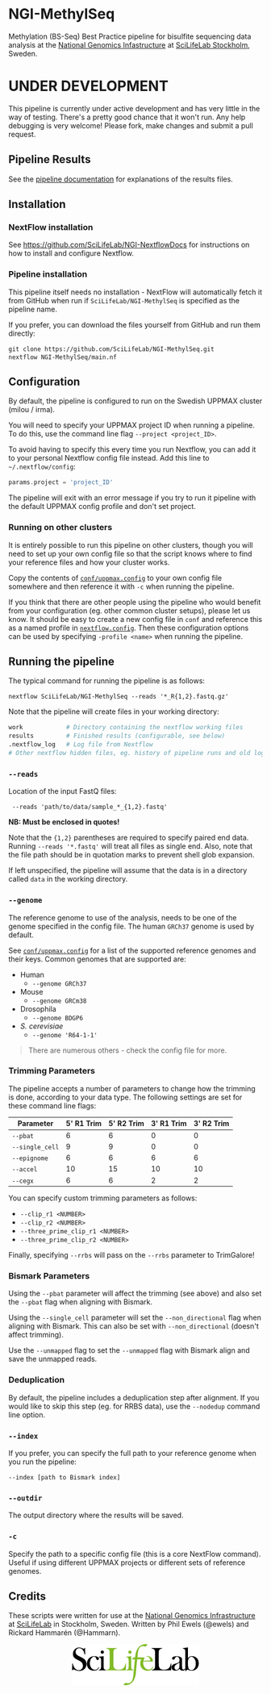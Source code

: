 # NGI-MethylSeq
Methylation (BS-Seq) Best Practice pipeline for bisulfite sequencing data analysis at
the [National Genomics Infastructure](https://ngisweden.scilifelab.se/)
at [SciLifeLab Stockholm](https://www.scilifelab.se/platforms/ngi/), Sweden.

# UNDER DEVELOPMENT
This pipeline is currently under active development and has very little in the way of testing.
There's a pretty good chance that it won't run. Any help debugging is very welcome! Please
fork, make changes and submit a pull request.

## Pipeline Results
See the [pipeline documentation](docs/README.md) for explanations of
the results files.

## Installation
### NextFlow installation
See https://github.com/SciLifeLab/NGI-NextflowDocs for instructions on how to install and configure
Nextflow.

### Pipeline installation
This pipeline itself needs no installation - NextFlow will automatically fetch it from GitHub when run if
`SciLifeLab/NGI-MethylSeq` is specified as the pipeline name.

If you prefer, you can download the files yourself from GitHub and run them directly:
```
git clone https://github.com/SciLifeLab/NGI-MethylSeq.git
nextflow NGI-MethylSeq/main.nf
```

## Configuration
By default, the pipeline is configured to run on the Swedish UPPMAX cluster (milou / irma).

You will need to specify your UPPMAX project ID when running a pipeline. To do this, use
the command line flag `--project <project_ID>`.

To avoid having to specify this every time you run Nextflow, you can add it to your
personal Nextflow config file instead. Add this line to `~/.nextflow/config`:

```groovy
params.project = 'project_ID'
```

The pipeline will exit with an error message if you try to run it pipeline with the default
UPPMAX config profile and don't set project.


### Running on other clusters
It is entirely possible to run this pipeline on other clusters, though you will need to set up
your own config file so that the script knows where to find your reference files and how your
cluster works.

Copy the contents of [`conf/uppmax.config`](conf/uppmax.config) to your own config file somewhere
and then reference it with `-c` when running the pipeline.

If you think that there are other people using the pipeline who would benefit from your configuration
(eg. other common cluster setups), please let us know. It should be easy to create a new config file
in `conf` and reference this as a named profile in [`nextflow.config`](nextflow.config). Then these
configuration options can be used by specifying `-profile <name>` when running the pipeline.


## Running the pipeline
The typical command for running the pipeline is as follows:
```
nextflow SciLifeLab/NGI-MethylSeq --reads '*_R{1,2}.fastq.gz'
```

Note that the pipeline will create files in your working directory:
```bash
work            # Directory containing the nextflow working files
results         # Finished results (configurable, see below)
.nextflow_log   # Log file from Nextflow
# Other nextflow hidden files, eg. history of pipeline runs and old logs.
```

### `--reads`
Location of the input FastQ files:
```
 --reads 'path/to/data/sample_*_{1,2}.fastq'
```

**NB: Must be enclosed in quotes!**

Note that the `{1,2}` parentheses are required to specify paired end data. Running `--reads '*.fastq'` will treat
all files as single end. Also, note that the file path should be in quotation marks to prevent shell glob expansion.

If left unspecified, the pipeline will assume that the data is in a directory called `data` in the working directory.

### `--genome`
The reference genome to use of the analysis, needs to be one of the genome specified in the config file.
The human `GRCh37` genome is used by default.

See [`conf/uppmax.config`](conf/uppmax.config) for a list of the supported reference genomes
and their keys. Common genomes that are supported are:

* Human
  * `--genome GRCh37`
* Mouse
  * `--genome GRCm38`
* Drosophila
  * `--genome BDGP6`
* _S. cerevisiae_
  * `--genome 'R64-1-1'`

> There are numerous others - check the config file for more.

### Trimming Parameters
The pipeline accepts a number of parameters to change how the trimming is done, according to your data type.
The following settings are set for these command line flags:

| Parameter       | 5' R1 Trim | 5' R2 Trim | 3' R1 Trim | 3' R2 Trim |
|-----------------|------------|------------|------------|------------|
| `--pbat`        | 6          | 6          | 0          | 0          |
| `--single_cell` | 9          | 9          | 0          | 0          |
| `--epignome`    | 6          | 6          | 6          | 6          |
| `--accel`       | 10         | 15         | 10         | 10         |
| `--cegx`        | 6          | 6          | 2          | 2          |

You can specify custom trimming parameters as follows:

* `--clip_r1 <NUMBER>`
* `--clip_r2 <NUMBER>`
* `--three_prime_clip_r1 <NUMBER>`
* `--three_prime_clip_r2 <NUMBER>`

Finally, specifying `--rrbs` will pass on the `--rrbs` parameter to TrimGalore!

### Bismark Parameters
Using the `--pbat` parameter will affect the trimming (see above) and also set the `--pbat` flag when
aligning with Bismark.

Using the `--single_cell` parameter will set the `--non_directional` flag when aligning with Bismark.
This can also be set with `--non_directional` (doesn't affect trimming).

Use the `--unmapped` flag to set the `--unmapped` flag with Bismark align and save the unmapped reads.

### Deduplication
By default, the pipeline includes a deduplication step after alignment. If you would like to skip this
step (eg. for RRBS data), use the `--nodedup` command line option.

### `--index`
If you prefer, you can specify the full path to your reference genome when you run the pipeline:
```
--index [path to Bismark index]
```

### `--outdir`
The output directory where the results will be saved.

### `-c`
Specify the path to a specific config file (this is a core NextFlow command). Useful if using different UPPMAX
projects or different sets of reference genomes.

## Credits
These scripts were written for use at the [National Genomics Infrastructure](https://portal.scilifelab.se/genomics/)
at [SciLifeLab](http://www.scilifelab.se/) in Stockholm, Sweden.
Written by Phil Ewels (@ewels) and Rickard Hammarén (@Hammarn).

<p align="center"><a href="stand_alone/http://www.scilifelab.se/" target="_blank"><img src="docs/images/SciLifeLab_logo.png" title="SciLifeLab"></a></p>
